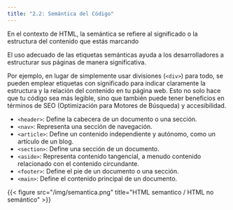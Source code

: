```yaml
---
title: "2.2: Semántica del Código"
---
```


En el contexto de HTML, la semántica se refiere al significado o la estructura del contenido que estás marcando

El uso adecuado de las etiquetas semánticas ayuda a los desarrolladores a estructurar sus páginas de manera significativa.

Por ejemplo, en lugar de simplemente usar divisiones (`<div>`) para todo, se pueden emplear etiquetas con significado para indicar claramente la estructura y la relación del contenido en tu página web. Esto no solo hace que tu código sea más legible, sino que también puede tener beneficios en términos de SEO (Optimización para Motores de Búsqueda) y accesibilidad.

- `<header>`: Define la cabecera de un documento o una sección.
- `<nav>`: Representa una sección de navegación.
- `<article>`: Define un contenido independiente y autónomo, como un artículo de un blog.
- `<section>`: Define una sección de un documento.
- `<aside>`: Representa contenido tangencial, a menudo contenido relacionado con el contenido circundante.
- `<footer>`: Define el pie de un documento o una sección.
- `<main>`: Define el contenido principal de un documento.

{{< figure src="/img/semantica.png" title="HTML semantico / HTML no semántico" >}}